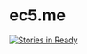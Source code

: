 # ec5.me

[![Stories in Ready](https://badge.waffle.io/ec5/ec5.svg?label=ready&title=Ready)](http://waffle.io/ec5/ec5)
